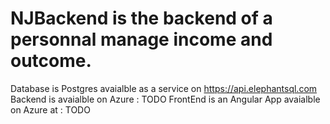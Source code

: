 # NJBackend is the backend of a personnal manage income and outcome.

Database is Postgres avaialble as a service on https://api.elephantsql.com
Backend is avaialble on Azure : TODO
FrontEnd is an Angular App avaialble on Azure at : TODO
